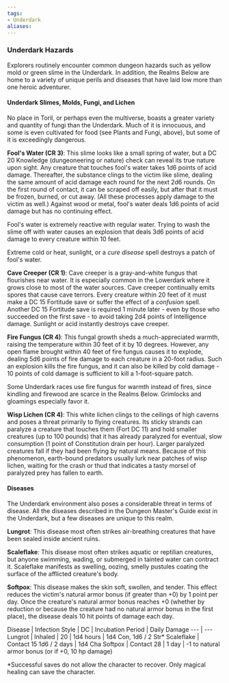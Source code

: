 ```yaml
---
tags: 
- Underdark
aliases:
---
```


### Underdark Hazards

Explorers routinely encounter common dungeon hazards such as yellow mold or green slime in the Underdark. In addition, the Realms Below are home to a variety of unique perils and diseases that have laid low more than one heroic adventurer.

#### Underdark Slimes, Molds, Fungi, and Lichen

No place in Toril, or perhaps even the multiverse, boasts a greater variety and quantity of fungi than the Underdark. Much of it is innocuous, and some is even cultivated for food (see Plants and Fungi, above), but some of it is exceedingly dangerous.

**Fool's Water (CR 3)**: This slime looks like a small spring of water, but a DC 20 Knowledge (dungeoneering or nature) check can reveal its true nature upon sight. Any creature that touches fool's water takes 1d6 points of acid damage. Thereafter, the substance clings to the victim like slime, dealing the same amount of acid damage each round for the next 2d6 rounds. On the first round of contact, it can be scraped off easily, but after that it must be frozen, burned, or cut away. (All these processes apply damage to the victim as well.) Against wood or metal, fool's water deals 1d6 points of acid damage but has no continuing effect.

Fool's water is extremely reactive with regular water. Trying to wash the slime off with water causes an explosion that deals 3d6 points of acid damage to every creature within 10 feet.

Extreme cold or heat, sunlight, or a _cure disease_ spell destroys a patch of fool's water.

**Cave Creeper (CR 1)**: Cave creeper is a gray-and-white fungus that flourishes near water. It is especially common in the Lowerdark where it grows close to most of the water sources. Cave creeper continually emits spores that cause cave terrors. Every creature within 20 feet of it must make a DC 15 Fortitude save or suffer the effect of a _confusion_ spell. Another DC 15 Fortitude save is required 1 minute later - even by those who succeeded on the first save - to avoid taking 2d4 points of Intelligence damage. Sunlight or acid instantly destroys cave creeper.

**Fire Fungus (CR 4)**: This fungal growth sheds a much-appreciated warmth, raising the temperature within 30 feet of it by 10 degrees. However, any open flame brought within 40 feet of fire fungus causes it to explode, dealing 5d6 points of fire damage to each creature in a 20-foot radius. Such an explosion kills the fire fungus, and it can also be killed by cold damage - 10 points of cold damage is sufficient to kill a 1-foot-square patch.

Some Underdark races use fire fungus for warmth instead of fires, since kindling and firewood are scarce in the Realms Below. Grimlocks and gloamings especially favor it.

**Wisp Lichen (CR 4)**: This white lichen clings to the ceilings of high caverns and poses a threat primarily to flying creatures. Its sticky strands can paralyze a creature that touches them (Fort DC 11) and hold smaller creatures (up to 100 pounds) that it has already paralyzed for eventual, slow consumption (1 point of Constitution drain per hour). Larger paralyzed creatures fall if they had been flying by natural means. Because of this phenomenon, earth-bound predators usually lurk near patches of wisp lichen, waiting for the crash or thud that indicates a tasty morsel of paralyzed prey has fallen to earth.

#### Diseases

The Underdark environment also poses a considerable threat in terms of disease. All the diseases described in the Dungeon Master's Guide exist in the Underdark, but a few diseases are unique to this realm.

**Lungrot**: This disease most often strikes air-breathing creatures that have been sealed inside ancient ruins.

**Scaleflake**: This disease most often strikes aquatic or reptilian creatures, but anyone swimming, wading, or submerged in tainted water can contract it. Scaleflake manifests as swelling, oozing, smelly pustules coating the surface of the afflicted creature's body.

**Softpox**: This disease makes the skin soft, swollen, and tender. This effect reduces the victim's natural armor bonus (if greater than +0) by 1 point per day. Once the creature's natural armor bonus reaches +0 (whether by reduction or because the creature had no natural armor bonus in the first place), the disease deals 10 hit points of damage each day.

Disease | Infection Style | DC | Incubation Period | Daily Damage
--- | ---
Lungrot | Inhaled | 20 | 1d4 hours | 1d4 Con, 1d6 / 2 Str*
Scaleflake | Contact 15 1d6 / 2 days | 1d4 Cha
Softpox | Contact 28 | 1 day | -1 to natural armor bonus (or if +0, 10 hp damage)

*Successful saves do not allow the character to recover. Only magical healing can save the character.